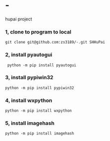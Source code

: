 # -
hupai project
### 1, clone to program to local
```
git clone git@github.com:zs3189/-.git SHHuPai
```
### 2, install pyautogui 
```
 python -m pip install pyautogui
```
### 3, install pypiwin32
```
python -m pip install pypiwin32
```
### 4, install wxpython
```
python -m pip install wxpython
```
### 5, install imagehash
```
python -m pip install imagehash
```
